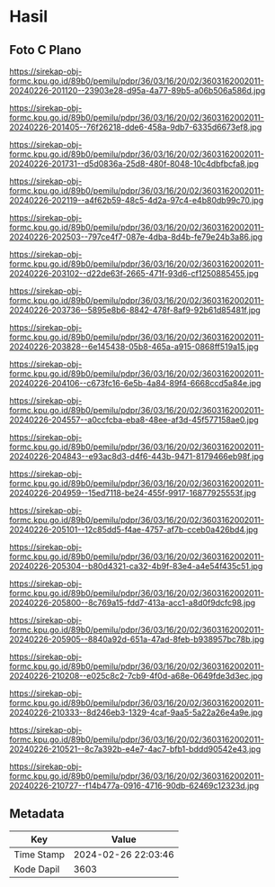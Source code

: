 # Hasil

## Foto C Plano

https://sirekap-obj-formc.kpu.go.id/89b0/pemilu/pdpr/36/03/16/20/02/3603162002011-20240226-201120--23903e28-d95a-4a77-89b5-a06b506a586d.jpg

https://sirekap-obj-formc.kpu.go.id/89b0/pemilu/pdpr/36/03/16/20/02/3603162002011-20240226-201405--76f26218-dde6-458a-9db7-6335d6673ef8.jpg

https://sirekap-obj-formc.kpu.go.id/89b0/pemilu/pdpr/36/03/16/20/02/3603162002011-20240226-201731--d5d0836a-25d8-480f-8048-10c4dbfbcfa8.jpg

https://sirekap-obj-formc.kpu.go.id/89b0/pemilu/pdpr/36/03/16/20/02/3603162002011-20240226-202119--a4f62b59-48c5-4d2a-97c4-e4b80db99c70.jpg

https://sirekap-obj-formc.kpu.go.id/89b0/pemilu/pdpr/36/03/16/20/02/3603162002011-20240226-202503--797ce4f7-087e-4dba-8d4b-fe79e24b3a86.jpg

https://sirekap-obj-formc.kpu.go.id/89b0/pemilu/pdpr/36/03/16/20/02/3603162002011-20240226-203102--d22de63f-2665-471f-93d6-cf1250885455.jpg

https://sirekap-obj-formc.kpu.go.id/89b0/pemilu/pdpr/36/03/16/20/02/3603162002011-20240226-203736--5895e8b6-8842-478f-8af9-92b61d85481f.jpg

https://sirekap-obj-formc.kpu.go.id/89b0/pemilu/pdpr/36/03/16/20/02/3603162002011-20240226-203828--6e145438-05b8-465a-a915-0868ff519a15.jpg

https://sirekap-obj-formc.kpu.go.id/89b0/pemilu/pdpr/36/03/16/20/02/3603162002011-20240226-204106--c673fc16-6e5b-4a84-89f4-6668ccd5a84e.jpg

https://sirekap-obj-formc.kpu.go.id/89b0/pemilu/pdpr/36/03/16/20/02/3603162002011-20240226-204557--a0ccfcba-eba8-48ee-af3d-45f577158ae0.jpg

https://sirekap-obj-formc.kpu.go.id/89b0/pemilu/pdpr/36/03/16/20/02/3603162002011-20240226-204843--e93ac8d3-d4f6-443b-9471-8179466eb98f.jpg

https://sirekap-obj-formc.kpu.go.id/89b0/pemilu/pdpr/36/03/16/20/02/3603162002011-20240226-204959--15ed7118-be24-455f-9917-16877925553f.jpg

https://sirekap-obj-formc.kpu.go.id/89b0/pemilu/pdpr/36/03/16/20/02/3603162002011-20240226-205101--12c85dd5-f4ae-4757-af7b-cceb0a426bd4.jpg

https://sirekap-obj-formc.kpu.go.id/89b0/pemilu/pdpr/36/03/16/20/02/3603162002011-20240226-205304--b80d4321-ca32-4b9f-83e4-a4e54f435c51.jpg

https://sirekap-obj-formc.kpu.go.id/89b0/pemilu/pdpr/36/03/16/20/02/3603162002011-20240226-205800--8c769a15-fdd7-413a-acc1-a8d0f9dcfc98.jpg

https://sirekap-obj-formc.kpu.go.id/89b0/pemilu/pdpr/36/03/16/20/02/3603162002011-20240226-205905--8840a92d-651a-47ad-8feb-b938957bc78b.jpg

https://sirekap-obj-formc.kpu.go.id/89b0/pemilu/pdpr/36/03/16/20/02/3603162002011-20240226-210208--e025c8c2-7cb9-4f0d-a68e-0649fde3d3ec.jpg

https://sirekap-obj-formc.kpu.go.id/89b0/pemilu/pdpr/36/03/16/20/02/3603162002011-20240226-210333--8d246eb3-1329-4caf-9aa5-5a22a26e4a9e.jpg

https://sirekap-obj-formc.kpu.go.id/89b0/pemilu/pdpr/36/03/16/20/02/3603162002011-20240226-210521--8c7a392b-e4e7-4ac7-bfb1-bddd90542e43.jpg

https://sirekap-obj-formc.kpu.go.id/89b0/pemilu/pdpr/36/03/16/20/02/3603162002011-20240226-210727--f14b477a-0916-4716-90db-62469c12323d.jpg


## Metadata

| Key        | Value               |
| ---------- | ------------------- |
| Time Stamp | 2024-02-26 22:03:46 |
| Kode Dapil | 3603                |



